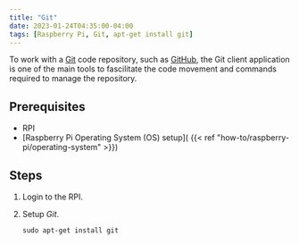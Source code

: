 ```yaml
---
title: "Git"
date: 2023-01-24T04:35:00-04:00
tags: [Raspberry Pi, Git, apt-get install git]
---
```

To work with a [Git](https://git-scm.com/) code repository, such as [GitHub](https://github.com/), the Git client application is one of the main tools to fascilitate the code movement and commands required to manage the repository.

## Prerequisites

- RPI
- [Raspberry Pi Operating System (OS) setup]( {{< ref "how-to/raspberry-pi/operating-system" >}})

## Steps

1. Login to the RPI.
1. Setup *Git*.

   ```
   sudo apt-get install git
   ```